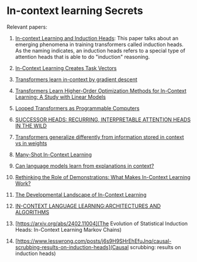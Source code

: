 # In-context learning Secrets

Relevant papers:

1. [In-context Learning and Induction Heads](https://transformer-circuits.pub/2022/in-context-learning-and-induction-heads/index.html): This paper talks about an emerging phenomena in training transformers called induction heads. As the naming indicates, an induction heads refers to a special type of attention heads that is able to do "induction" reasoning.

2. [In-Context Learning Creates Task Vectors](https://arxiv.org/abs/2310.15916)

3. [Transformers learn in-context by gradient descent](http://arxiv.org/abs/2212.07677)

4. [Transformers Learn Higher-Order Optimization Methods for In-Context Learning: A Study with Linear Models](https://arxiv.org/abs/2210.05675)

5. [Looped Transformers as Programmable Computers](https://arxiv.org/abs/2301.13196)

6. [SUCCESSOR HEADS: RECURRING, INTERPRETABLE ATTENTION HEADS IN THE WILD](https://arxiv.org/pdf/2312.09230)

7. [Transformers generalize differently from information stored in context vs in weights](http://arxiv.org/abs/2210.05675)

8. [Many-Shot In-Context Learning](http://arxiv.org/abs/2404.11018)

9. [Can language models learn from explanations in context?](https://arxiv.org/abs/2204.02329)

10. [Rethinking the Role of Demonstrations: What Makes In-Context Learning Work?](http://arxiv.org/abs/2202.12837)

11. [The Developmental Landscape of In-Context Learning](https://arxiv.org/abs/2402.02364)

12. [IN-CONTEXT LANGUAGE LEARNING:ARCHITECTURES AND ALGORITHMS](https://arxiv.org/pdf/2401.12973)

13. [https://arxiv.org/abs/2402.11004](The Evolution of Statistical Induction Heads: In-Context Learning Markov Chains)

14. [https://www.lesswrong.com/posts/j6s9H9SHrEhEfuJnq/causal-scrubbing-results-on-induction-heads](Causal scrubbing: results on induction heads)
